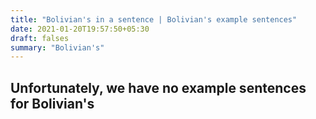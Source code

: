 ```yaml
---
title: "Bolivian's in a sentence | Bolivian's example sentences"
date: 2021-01-20T19:57:50+05:30
draft: falses
summary: "Bolivian's"
---
```

## Unfortunately, we have no example sentences for Bolivian's                 
